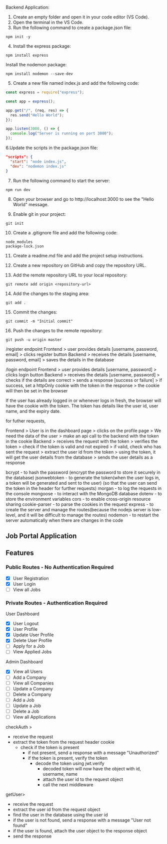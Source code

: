 Backend Application:

1. Create an empty folder and open it in your code editor (VS Code).
2. Open the terminal in the VS Code.
3. Run the following command to create a package.json file:

```
npm init -y
```

4. Install the express package:

```
npm install express
```

Install the nodemon package:

```
npm install nodemon --save-dev
```

5. Create a new file named index.js and add the following code:

```javascript
const express = require("express");

const app = express();

app.get("/", (req, res) => {
  res.send("Hello World");
});

app.listen(3000, () => {
  console.log("Server is running on port 3000");
});
```

6.Update the scripts in the package.json file:

```json
"scripts": {
  "start": "node index.js",
  "dev": "nodemon index.js"
}
```

7. Run the following command to start the server:

```
npm run dev
```

8. Open your browser and go to http://localhost:3000 to see the "Hello World" message.

9. Enable git in your project:

```
git init
```

10. Create a .gitignore file and add the following code:

```
node_modules
package-lock.json
```

11. Create a readme.md file and add the project setup instructions.

12. Create a new repository on GitHub and copy the repository URL.

13. Add the remote repository URL to your local repository:

```
git remote add origin <repository-url>
```

14. Add the changes to the staging area:

```
git add .
```

15. Commit the changes:

```
git commit -m "Initial commit"
```

16. Push the changes to the remote repository:

```
git push -u origin master
```

/register endpoint
Frontend > user provides details [username, password, email] > clicks register button
Backend > receives the details [username, password, email] > saves the details in the database

/login endpoint
Frontend > user provides details [username, password] > clicks login button
Backend > receives the details [username, password] > checks if the details are correct > sends a response [success or failure] > if success, set a httpOnly cookie with the token in the response > the cookie will then be set in the browser

If the user has already logged in or whenever logs in fresh, the browser will have the cookie with the token.
The token has details like the user id, user name, and the expiry date.

for futher requests,

Frontend > User is in the dashboard page > clicks on the profile page > We need the data of the user > make an api call to the backend with the token in the cookie
Backend > receives the request with the token > verifies the token > check if the token is valid and not expired > if valid, check who has sent the request > extract the user id from the token > using the token, it will get the user details from the database > sends the user details as a response

bcrypt - to hash the password (encrypt the password to store it securely in the database)
jsonwebtoken - to generate the token(when the user logs in, a token will be generated and sent to the user) (so that the user can send the token in the header for further requests)
morgan - to log the requests in the console
mongoose - to interact with the MongoDB database
dotenv - to store the environment variables
cors - to enable cross-origin resource sharing
cookie-parser - to parse the cookies in the request
express - to create the server and manage the routes(because the nodejs server is low-level, and it will be difficult to manage the routes)
nodemon - to restart the server automatically when there are changes in the code

## Job Portal Application

## Features

### Public Routes - No Authentication Required

- [x] User Registration
- [x] User Login
- [ ] View all Jobs

### Private Routes - Authentication Required

User Dashboard

- [x] User Logout
- [x] User Profile
- [x] Update User Profile
- [x] Delete User Profile
- [ ] Apply for a Job
- [ ] View Applied Jobs

Admin Dashboard

- [x] View all Users
- [ ] Add a Company
- [ ] View all Companies
- [ ] Update a Company
- [ ] Delete a Company
- [ ] Add a Job
- [ ] Update a Job
- [ ] Delete a Job
- [ ] View all Applications

checkAuth >

- receive the request
- extract the token from the request header cookie
  - check if the token is present
    - if not present, send a response with a message "Unauthorized"
    - if the token is present, verify the token
      - decode the token using jwt.verify
        - decoded token will now have the object with id, username, name
        - attach the user id to the request object
        - call the next middleware

getUser>

- receive the request
- extract the user id from the request object
- find the user in the database using the user id
- if the user is not found, send a response with a message "User not found"
- if the user is found, attach the user object to the response object
- send the response
